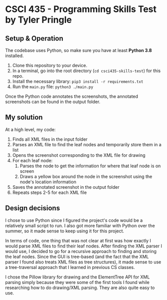 # CSCI 435 - Programming Skills Test by Tyler Pringle
## Setup & Operation
The codebase uses Python, so make sure you have at least **Python 3.8** installed.
1. Clone this repository to your device.
2. In a terminal, go into the root directory (`cd csci435-skills-test`) for this repo.
3. Install the necessary library: `pip3 install -r requirements.txt`
4. Run the `main.py` file: `python3 ./main.py`

Once the Python code annotates the screenshots, the annotated screenshots can be found in the output folder.

## My solution
At a high level, my code:
1. Finds all XML files in the input folder
2. Parses an XML file to find the leaf nodes and temporarily store them in a list
3. Opens the screenshot corresponding to the XML file for drawing
4. For each leaf node:
   1. Parses the node to get the information for where that leaf node is on screen
   2. Draws a yellow box around the node in the screenshot using the node's location information
5. Saves the annotated screenshot in the output folder
6. Repeats steps 2-5 for each XML file

## Design decisions
I chose to use Python since I figured the project's code would be a relatively small script to run. I also got more familiar with Python over the summer, so it made sense to keep using it for this project.

In terms of code, one thing that was not clear at first was how exactly I would parse XML files to find their leaf nodes. After finding the XML parser I would use, I decided to go for a recursive approach to finding and storing the leaf nodes. Since the GUI is tree-based (and the fact that the XML parser I found also treats XML files as tree structures), it made sense to use a tree-traversal approach that I learned in previous CS classes.

I chose the Pillow library for drawing and the ElementTree API for XML parsing simply because they were some of the first tools I found while researching how to do drawing/XML parsing. They are also quite easy to use.
